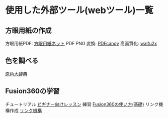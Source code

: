 # 使用した外部ツール(webツール)一覧

## 方眼用紙の作成
方眼用紙PDF: [方眼用紙ネット](http://houganshi.net/houganshi_solid.php)
PDF PNG 変換: [PDFcandy](https://pdfcandy.com/jp/pdf-to-png.html)
高画質化: [waifu2x](http://waifu2x.udp.jp/index.ja.html)

## 色を調べる
[原色大辞典](https://www.colordic.org/)


## Fusion360の学習
チュートリアル [ビギナー向けレッスン](https://www.youtube.com/playlist?list=PLdIShSczcI4AMn0GgGgZILCZb8fpbrLjb)
練習 [Fusion360の使い方(基礎)](https://www.youtube.com/playlist?list=PLNV3K5BPmOsIr3C6oRrQD436WabKvB8O9)
リンク機構作成 [リンク機構](https://www.youtube.com/playlist?list=PLP1z6MYeM8lPz9yD5K8YxM_lvVYlyo-_c)

